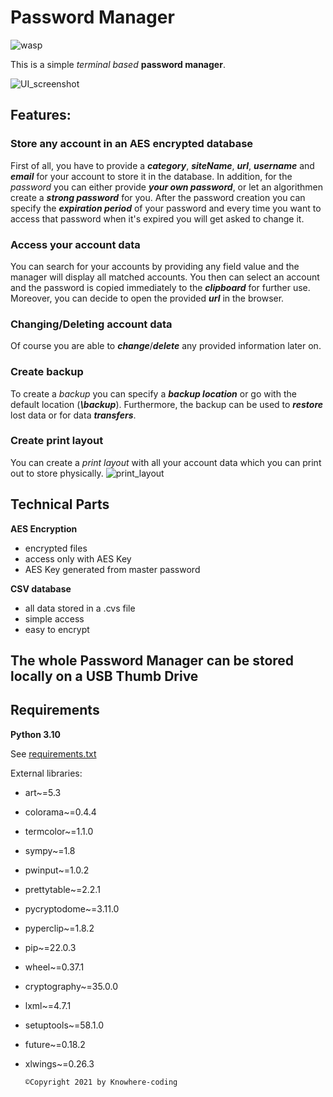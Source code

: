 # Password Manager 

![wasp](https://user-images.githubusercontent.com/92861465/157727427-47ff6b26-c532-4d40-a496-e002abfeb4aa.png)
<!-- WASP -->

This is a simple *terminal based* **password manager**.

![UI_screenshot](https://user-images.githubusercontent.com/92861465/157726142-f6b4735e-cf28-4f48-bcbf-4baec714bd46.PNG)
<!-- UI Screenshot -->

## Features:
### Store any account in an AES encrypted database

First of all, you have to provide a ***category***, ***siteName***, ***url***, ***username*** and ***email*** for your account to store it in the database.
In addition, for the *password* you can either provide ***your own password***, or let an algorithmen create a ***strong password*** for you.
After the password creation you can specify the ***expiration period*** of your password and every time you want to access that
password when it's expired you will get asked to change it.

### Access your account data

You can search for your accounts by providing any field value and the manager will display all matched accounts. You then can
select an account and the password is copied immediately to the ***clipboard*** for further use. Moreover, you can decide to open the 
provided ***url*** in the browser.

### Changing/Deleting account data

Of course you are able to ***change***/***delete*** any provided information later on.

### Create backup

To create a *backup* you can specify a ***backup location*** or go with the default location (***\backup***). Furthermore, the backup can be used
to ***restore*** lost data or for data ***transfers***.

### Create print layout

You can create a *print layout* with all your account data which you can print out to store physically.
![print_layout](https://user-images.githubusercontent.com/92861465/157727111-61c18561-3817-49ef-a5d9-777a0ae2a10e.PNG)
<!-- print_layout -->

## Technical Parts

**AES Encryption**
  - encrypted files
  - access only with AES Key
  - AES Key generated from master password

**CSV database**
  - all data stored in a .cvs file
  - simple access
  - easy to encrypt

## The whole Password Manager can be stored locally on a USB Thumb Drive

## Requirements
**Python 3.10**

See [requirements.txt](https://github.com/Knowhere-coding/password_manager/blob/main/requirements.txt)
<!-- requirements.txt file -->

External libraries:
  - art~=5.3
  - colorama~=0.4.4
  - termcolor~=1.1.0
  - sympy~=1.8
  - pwinput~=1.0.2
  - prettytable~=2.2.1
  - pycryptodome~=3.11.0
  - pyperclip~=1.8.2
  - pip~=22.0.3
  - wheel~=0.37.1
  - cryptography~=35.0.0
  - lxml~=4.7.1
  - setuptools~=58.1.0
  - future~=0.18.2
  - xlwings~=0.26.3


        ©Copyright 2021 by Knowhere-coding

